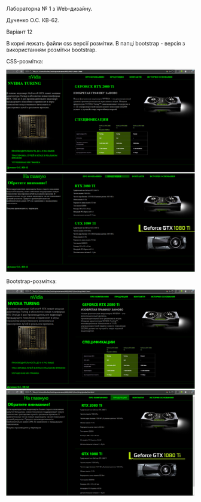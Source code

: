 Лабораторна № 1 з Web-дизайну.

Дученко О.С. КВ-62.

Варіант 12

В корні лежать файли css версії розмітки. В папці bootstrap - версія з використанням розмітки bootstrap.

CSS-розмітка:

![11](./11.png)
![12](./12.png)

Bootstrap-розмітка:

![13](./13.png)
![14](./14.png)
